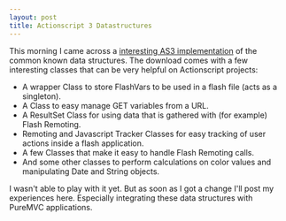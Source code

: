 ```yaml
---
layout: post
title: Actionscript 3 Datastructures
---
```


This morning I came across a [interesting AS3 implementation][dpkd] of the
common known data structures.  The download comes with a few interesting
classes that can be very helpful on Actionscript projects:
<!-- more -->
- A wrapper Class to store FlashVars to be used in a flash file (acts as a
  singleton).
- A Class to easy manage GET variables from a URL.
- A ResultSet Class for using data that is gathered with (for example) Flash
  Remoting.
- Remoting and Javascript Tracker Classes for easy tracking of user actions
  inside a flash application.
- A few Classes that make it easy to handle Flash Remoting calls.
- And some other classes to perform calculations on color values and
  manipulating Date and String objects.

I wasn't able to play with it yet. But as soon as I got a change I'll post my
experiences here. Especially integrating these data structures with PureMVC
applications.

[dpkd]: http://www.dpdk.nl/opensource/
